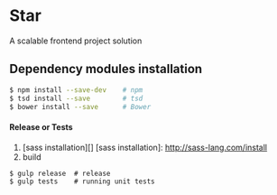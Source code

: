 # Star
A scalable frontend project solution

## Dependency modules installation

```bash
$ npm install --save-dev    # npm
$ tsd install --save        # tsd
$ bower install --save      # Bower
```

#### Release or Tests

1. [sass installation][]
[sass installation]: http://sass-lang.com/install
2. build
```
$ gulp release  # release
$ gulp tests    # running unit tests
```


